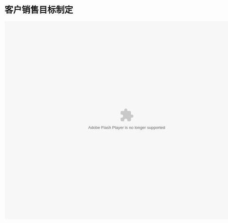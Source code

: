 # 客户销售目标制定

<embed src="http://resource.3cwdb.com/kailong-donghua/khxsmb.swf" width="800" height="650"  pluginspage="http://www.macromedia.com/go/getflashplayer" 
type="application/x-shockwave-flash" ></embed>

